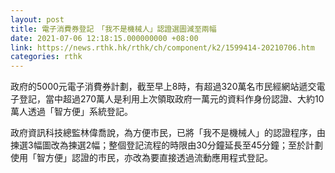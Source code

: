 ```yaml
---
layout: post
title: 電子消費券登記　「我不是機械人」認證選圖減至兩幅
date: 2021-07-06 12:18:15.000000000 +08:00
link: https://news.rthk.hk/rthk/ch/component/k2/1599414-20210706.htm
categories: rthk
---
```


政府的5000元電子消費券計劃，截至早上8時，有超過320萬名市民經網站遞交電子登記，當中超過270萬人是利用上次領取政府一萬元的資料作身份認證、大約10萬人透過「智方便」系統登記。

政府資訊科技總監林偉喬說，為方便市民，已將「我不是機械人」的認證程序，由揀選3幅圖改為揀選2幅；整個登記流程的時限由30分鐘延長至45分鐘；至於計劃使用「智方便」認證的市民，亦改為要直接透過流動應用程式登記。
